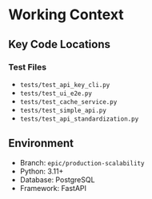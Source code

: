 # Working Context

## Key Code Locations

### Test Files
- `tests/test_api_key_cli.py`
- `tests/test_ui_e2e.py`
- `tests/test_cache_service.py`
- `tests/test_simple_api.py`
- `tests/test_api_standardization.py`

## Environment
- Branch: `epic/production-scalability`
- Python: 3.11+
- Database: PostgreSQL
- Framework: FastAPI
